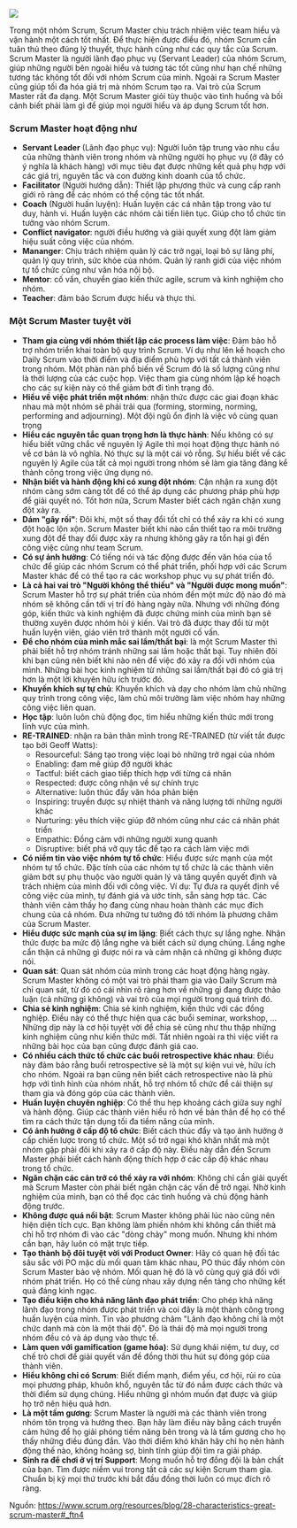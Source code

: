 ![](https://images.viblo.asia/13b901dd-7594-4738-861e-2eb415b2d41e.png)


Trong một nhóm Scrum, Scrum Master chịu trách nhiệm việc team hiểu và vận hành một cách tốt nhất. Để thực hiện được điều đó, nhóm Scrum cần tuân thủ theo đúng lý thuyết, thực hành cũng như các quy tắc của Scrum. Scrum Master là người lãnh đạo phục vụ (Servant Leader) của nhóm Scrum, giúp những người bên ngoài hiểu và tương tác tốt cũng như hạn chế những tương tác không tốt đối với nhóm Scrum của mình. Ngoài ra Scrum Master cũng giúp tối đa hóa giá trị mà nhóm Scrum tạo ra. Vai trò của Scrum Master rất đa dạng. Một Scrum Master giỏi tùy thuộc vào tình huống và bối cảnh biết phải làm gì để giúp mọi người hiểu và áp dụng Scrum tốt hơn.

### Scrum Master hoạt động như

* **Servant Leader** (Lãnh đạo phục vụ): Người luôn tập trung vào nhu cầu của những thành viên trong nhóm và những người họ phục vụ (ở đây có ý nghĩa là khách hàng) với mục tiêu đạt được những kết quả phụ hợp với các giá trị, nguyên tắc và con đường kinh doanh của tổ chức.
* **Facilitator** (Người hướng dẫn): Thiết lập phương thức và cung cấp ranh giới rõ ràng để các nhóm có thể cộng tác tốt nhất.
* **Coach** (Người huấn luyện): Huấn luyện các cá nhân tập trong vào tư duy, hành vi. Huấn luyện các nhóm cải tiến liên tục. Giúp cho tổ chức tin tưởng vào nhóm Scrum.
* **Conflict navigator**: người điều hướng và giải quyết xung đột làm giảm hiệu suất công việc của nhóm.
* **Mananger**: Chịu trách nhiệm quản lý các trở ngại, loại bỏ sự lãng phí, quản lý quy trình, sức khỏe của nhóm. Quản lý ranh giới của việc nhóm tự tổ chức cũng như văn hóa nội bộ.
* **Mentor**: cố vấn, chuyển giao kiến thức agile, scrum và kinh nghiệm cho nhóm.
* **Teacher**: đảm bảo Scrum được hiểu và thực thi.

### Một Scrum Master tuyệt vời

* **Tham gia cùng với nhóm thiết lập các process làm việc**: Đảm bảo hỗ trợ nhóm triển khai toàn bộ quy trình Scrum. Ví dụ như lên kế hoạch cho Daily Scrum vào thời điểm và địa điểm phù hợp với tất cả thành viên trong nhóm. Một phàn nàn phổ biến về Scrum đó là số lượng cũng như là thời lượng của các cuộc họp. Việc tham gia cùng nhóm lập kế hoạch cho các sự kiện này có thể giảm bớt đi tình trạng đó.
* **Hiểu về việc phát triển một nhóm**: nhận thức được các giai đoạn khác nhau mà một nhóm sẽ phải trải qua (forming, storming, norming, performing and adjourning). Một đội ngũ ổn định là việc vô cùng quan trọng
* **Hiểu các nguyên tắc quan trọng hơn là thực hành**: Nếu không có sự hiểu biết vững chắc về nguyên lý Agile thì mọi hoạt động thực hành nó về cơ bản là vô nghĩa. Nó thực sự là một cái vỏ rỗng. Sự hiểu biết về các nguyên lý Agile của tất cả mọi người trong nhóm sẽ làm gia tăng đáng kể thành công trong việc ứng dụng nó.
* **Nhận biết và hành động khi có xung đột nhóm**: Cận nhận ra xung đột nhóm càng sớm càng tốt để có thể áp dụng các phương pháp phù hợp để giải quyết nó. Tốt hơn nữa, Scrum Master biết cách ngăn chặn xung đột xảy ra.
* **Dám "gây rối"**: Đôi khi, một số thay đổi tốt chỉ có thể xảy ra khi có xung đột hoặc lộn xộn. Scrum Master biết khi nào cần thiết tạo ra môi trường xung đột để thay đổi được xảy ra nhưng không gây ra tổn hại gì đến công việc cũng như team Scrum.
* **Có sự ảnh hưởng**: Có tiếng nói và tác động được đến văn hóa của tổ chức để giúp các nhóm Scrum có thể phát triển, phối hợp với các Scrum Master khác để có thể tạo ra các workshop phục vụ sự phát triển đó.
* **Là cả hai vai trò "Người không thể thiếu" và "Người được mong muốn"**: Scrum Master hỗ trợ sự phát triển của nhóm đến một mức độ nào đó mà nhóm sẽ không cần tới vị trí đó hàng ngày nữa. Nhưng với những đóng góp, kiến thức và kinh nghiệm đã được chứng minh của mình bạn sẽ thường xuyên được nhóm hỏi ý kiến. Vai trò đã được thay đổi từ một huấn luyện viên, giáo viên trở thành một người cố vấn.
* **Để cho nhóm của mình mắc sai lầm/thất bại**: là một Scrum Master thì phải biết hỗ trợ nhóm tránh những sai lầm hoặc thất bại. Tuy nhiên đôi khi bạn cũng nên biết khi nào nên để việc đó xảy ra đối với nhóm của mình. Những bài học kinh nghiệm từ những sai lầm/thất bại đó có giá trị hơn là một lời khuyên hữu ích trước đó.
* **Khuyến khích sự tự chủ**: Khuyến khích và dạy cho nhóm làm chủ những quy trình trong công việc, làm chủ môi trường làm việc nhóm hay những công việc liên quan.
* **Học tập**: luôn luôn chủ động đọc, tìm hiểu những kiến thức mới trong lĩnh vực của mình.
* **RE-TRAINED**: nhận ra bản thân mình trong RE-TRAINED (từ viết tắt được tạo bởi Geoff Watts):
    * Resourceful: Sáng tạo trong việc loại bỏ những trở ngại của nhóm
    * Enabling: đam mê giúp đỡ người khác
    * Tactful: biết cách giao tiếp thích hợp với từng cá nhân
    * Respected: được công nhận về sự chính trực
    * Alternative: luôn thúc đẩy văn hóa phản biện
    * Inspiring: truyền được sự nhiệt thành và năng lượng tới những người khác
    * Nurturing: yêu thích việc giúp đỡ nhóm cũng như các cá nhân phát triển
    * Empathic: Đồng cảm với những người xung quanh
    * Disruptive: biết phá vỡ quy tắc để tạo ra cách làm việc mới
*  **Có niềm tin vào việc nhóm tự tổ chức**: Hiểu được sức mạnh của một nhóm tự tổ chức. Đặc tính của các nhóm tự tổ chức là các thành viên giảm bớt sự phụ thuộc vào người quản lý và tăng quyền quyết định và trách nhiệm của mình đối với công việc. Ví dụ: Tự đưa ra quyết định về công việc của mình, tự đánh giá và ước tính, sẵn sàng hợp tác. Các thành viên cảm thấy họ đang cùng nhau hoàn thành các mục đích chung của cả nhóm. Đưa những tư tưởng đó tới nhóm là phương châm của Scrum Master.
*  **Hiểu được sức mạnh của sự im lặng**: Biết cách thực sự lắng nghe. Nhận thức được ba mức độ lắng nghe và biết cách sử dụng chúng. Lắng nghe cẩn thận cả những gì được nói ra và cảm nhận cả những gì không được nói.
*  **Quan sát**: Quan sát nhóm của mình trong các hoạt động hàng ngày. Scrum Master không có một vai trò phải tham gia vào Daily Scrum mà chỉ quan sát, từ đó có cái nhìn rõ ràng hơn về những gì đang được thảo luận (cả những gì không) và vai trò của mọi người trong quá trình đó.
*  **Chia sẻ kinh nghiệm**: Chia sẻ kinh nghiệm, kiến thức với các đồng nghiệp. Điều này có thể thực hiện qua các buổi seminar, workshop, ... Những dịp này là cơ hội tuyệt vời để chia sẻ cũng như thu thập những kinh nghiệm cũng như kiến thức mới. Tất nhiên ngoài ra thì việc viết ra những bài học của bạn cũng được đánh giá cao.
*   **Có nhiều cách thức tổ chức các buổi retrospective khác nhau**: Điều này đảm bảo rằng buổi retrospective sẽ là một sự kiện vui vẻ, hữu ích cho nhóm. Ngoài ra bạn cũng nên biết cách retrospective nào là phù hợp với tình hình của nhóm nhất, hỗ trợ nhóm tổ chức để cải thiện sự tham gia và đóng góp của các thành viên.
*   **Huấn luyện chuyên nghiệp**: Có thể thu hẹp khoảng cách giữa suy nghĩ và hành động. Giúp các thành viên hiểu rõ hơn về bản thân để họ có thể tìm ra cách thức tận dụng tối đa tiềm năng của mình. 
*   **Có ảnh hưởng ở cấp độ tổ chức**: Biết cách thúc đẩy và tạo ảnh hưởng ở cấp chiến lược trong tổ chức. Một số trở ngại khó khăn nhất mà một nhóm gặp phải đôi khi xảy ra ở cấp độ này. Điều này dẫn đến Scrum Master phải biết cách hành động thích hợp ở các cấp độ khác nhau trong tổ chức.
*   **Ngăn chặn các cản trở có thể xảy ra với nhóm**: Không chỉ cần giải quyết mà Scrum Master còn phải biết ngăn chặn các vấn đề trở ngại. Nhờ kinh nghiệm của mình, bạn có thể đọc các tình huống và chủ động hành động trước.
*   **Không được quá nổi bật**: Scrum Master không phải lúc nào cũng nên hiện diện tích cực. Bạn không làm phiền nhóm khi không cần thiết mà chỉ hỗ trợ nhóm đi vào các "dòng chảy" mong muốn. Nhưng khi nhóm cần bạn, hãy luôn có mặt trực tiếp.
*   **Tạo thành bộ đôi tuyệt vời với Product Owner**: Hãy có quan hệ đối tác sâu sắc với PO mặc dù mối quan tâm khác nhau, PO thúc đẩy nhóm còn Scrum Master bảo vệ nhóm. Mối quan hệ đó là vô cùng  quý giá đối với nhóm phát triển. Họ có thể cùng nhau xây dựng nền tảng cho những kết quả đáng kinh ngạc.
*   **Tạo điều kiện cho khả năng lãnh đạo phát triển**: Cho phép khả năng lãnh đạo trong nhóm được phát triển và coi đây là một thành công trong huấn luyện của mình. Tin vào phương châm "Lãnh đạo không chỉ là một chức danh mà còn là một thái độ". Đó là thái độ mà mọi người trong nhóm đều có và áp dụng vào thực tế.
*   **Làm quen với gamification (game hóa)**: Sử dụng khái niệm, tư duy, cơ chế trò chơi để giải quyết vấn đề đồng thời thu hút sự đóng góp của thành viên.
*   **Hiểu không chỉ có Scrum**: Biết điểm mạnh, điểm yếu, cơ hội, rủi ro của mọi phương pháp, khuôn khổ, nguyên tắc từ đó nắm được cách thức và thời điểm sử dụng chúng. Hiểu những gì nhóm muốn đạt được và giúp họ trở nên hiệu quả hơn.
*   **Là một tấm gương**: Scrum Master là người mà các thành viên trong nhóm tôn trọng và hướng theo. Bạn hãy làm điều này bằng cách truyền cảm hứng để họ giải phóng tiềm năng bên trong và là tấm gương cho họ thấy những điều đúng đắn. Vào thời điểm khó khăn hãy chỉ họ nên hành động thế nào, không hoảng sợ, bình tĩnh giúp đội tìm ra giải pháp.
*   **Sinh ra để chơi ở vị trí Support**: Mong muốn hỗ trợ đồng đội là bản chất của bạn. Tìm được niềm vui trong tất cả các sự kiện Scrum tham gia. Chuẩn bị kỹ mọi thứ trước khi bắt đầu đồng thời luôn có mục đích rõ ràng.

Nguồn: https://www.scrum.org/resources/blog/28-characteristics-great-scrum-master#_ftn4